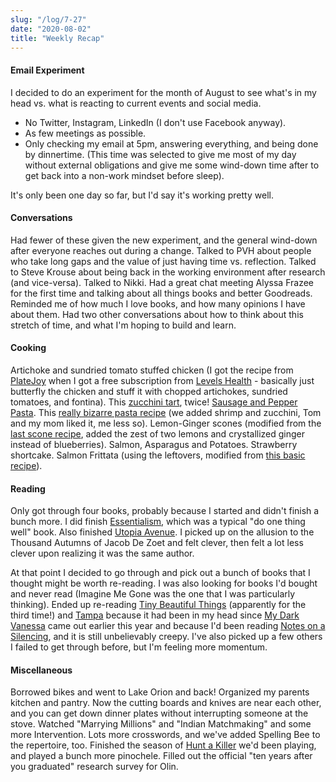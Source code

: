 ```yaml
---
slug: "/log/7-27"
date: "2020-08-02"
title: "Weekly Recap"
---
```


#### Email Experiment

I decided to do an experiment for the month of August to see what's in my head vs. what is reacting to current events and social media.

- No Twitter, Instagram, LinkedIn (I don't use Facebook anyway).
- As few meetings as possible.
- Only checking my email at 5pm, answering everything, and being done by dinnertime. (This time was selected to give me most of my day without external obligations and give me some wind-down time after to get back into a non-work mindset before sleep).

It's only been one day so far, but I'd say it's working pretty well. 

#### Conversations

Had fewer of these given the new experiment, and the general wind-down after everyone reaches out during a change. Talked to PVH about people who take long gaps and the value of just having time vs. reflection. Talked to Steve Krouse about being back in the working environment after research (and vice-versa). Talked to Nikki. Had a great chat meeting Alyssa Frazee for the first time and talking about all things books and better Goodreads. Reminded me of how much I love books, and how many opinions I have about them. Had two other conversations about how to think about this stretch of time, and what I'm hoping to build and learn.

#### Cooking

Artichoke and sundried tomato stuffed chicken (I got the recipe from [PlateJoy](https://www.platejoy.com/app) when I got a free subscription from [Levels Health](https://www.levelshealth.com/) - basically just butterfly the chicken and stuff it with chopped artichokes, sundried tomatoes, and fontina). This [zucchini tart](https://www.chefs-garden.com/recipes/may-2020/summer-squash-tart), twice! [Sausage and Pepper Pasta](https://cooking.nytimes.com/recipes/1019818-sausage-and-peppers-pasta-with-broccoli?action=click&module=RecipeBox&pgType=recipebox-page&region=recently-viewed&rank=0). This [really bizarre pasta recipe](https://cooking.nytimes.com/recipes/1018322-one-pot-spaghetti-with-cherry-tomatoes-and-kale?action=click&module=Global%20Search%20Recipe%20Card&pgType=search&rank=1) (we added shrimp and zucchini, Tom and my mom liked it, me less so). Lemon-Ginger scones (modified from the [last scone recipe](https://cooking.nytimes.com/recipes/1021206-joanne-changs-maple-blueberry-scones), added the zest of two lemons and crystallized ginger instead of blueberries). Salmon, Asparagus and Potatoes. Strawberry shortcake. Salmon Frittata (using the leftovers, modified from [this basic recipe](https://www.foodnetwork.com/recipes/food-network-kitchen/smoked-salmon-and-cream-cheese-frittata-recipe-1916150)).

#### Reading

Only got through four books, probably because I started and didn't finish a bunch more.  I did finish [Essentialism](https://www.goodreads.com/book/show/18077875-essentialism?ac=1&from_search=true&qid=EyeGkqBZiz&rank=1), which was a typical "do one thing well" book. Also finished [Utopia Avenue](https://www.goodreads.com/book/show/51341638-utopia-avenue?from_search=true&from_srp=true&qid=dBTsfO9fYy&rank=1). I picked up on the allusion to the Thousand Autumns of Jacob De Zoet and felt clever, then felt a lot less clever upon realizing it was the same author. 

At that point I decided to go through and pick out a bunch of books that I thought might be worth re-reading. I was also looking for books I'd bought and never read (Imagine Me Gone was the one that I was particularly thinking). Ended up re-reading [Tiny Beautiful Things](https://www.goodreads.com/book/show/13152194-tiny-beautiful-things?from_search=true&from_srp=true&qid=AL1SumTMD9&rank=1) (apparently for the third time!) and [Tampa](https://www.goodreads.com/book/show/17225311-tampa?from_search=true&from_srp=true&qid=ieLJ5MiFQK&rank=1) because it had been in my head since [My Dark Vanessa](https://www.goodreads.com/book/show/44890081-my-dark-vanessa?ac=1&from_search=true&qid=UbgbYq7MO6&rank=1) came out earlier this year and because I'd been reading [Notes on a Silencing](https://www.goodreads.com/book/show/48717403-notes-on-a-silencing?from_search=true&from_srp=true&qid=pm5WNxWN9L&rank=1), and it is still unbelievably creepy. I've also picked up a few others I failed to get through before, but I'm feeling more momentum.

#### Miscellaneous

Borrowed bikes and went to Lake Orion and back! Organized my parents kitchen and pantry. Now the cutting boards and knives are near each other, and you can get down dinner plates without interrupting someone at the stove. Watched "Marrying Millions" and "Indian Matchmaking" and some more Intervention. Lots more crosswords, and we've added Spelling Bee to the repertoire, too. Finished the season of [Hunt a Killer](https://www.huntakiller.com/?gclid=Cj0KCQjwyJn5BRDrARIsADZ9ykHKRMg-9068-_Ohg_H1jAGH0ciMr1m2hLgMEKmHeeCGFuzNj8i2idUaAm9SEALw_wcB) we'd been playing, and played a bunch more pinochele. Filled out the official "ten years after you graduated" research survey for Olin.